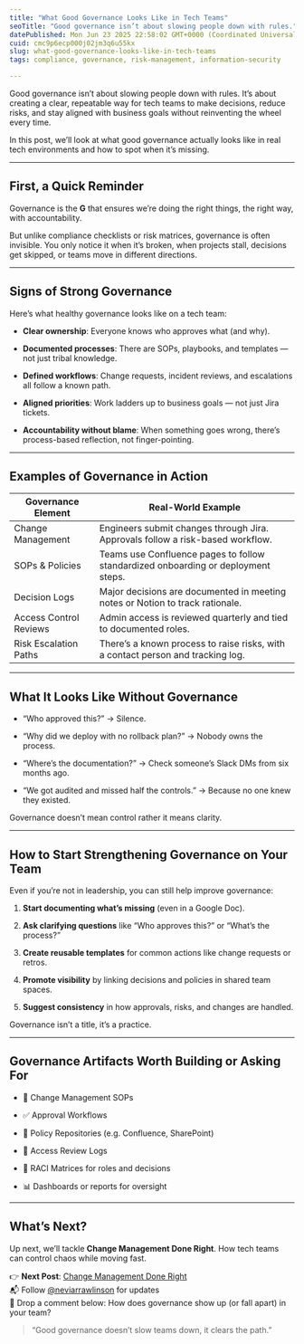 ```yaml
---
title: "What Good Governance Looks Like in Tech Teams"
seoTitle: "Good governance isn’t about slowing people down with rules."
datePublished: Mon Jun 23 2025 22:58:02 GMT+0000 (Coordinated Universal Time)
cuid: cmc9p6ecp000j02jm3q6u55kx
slug: what-good-governance-looks-like-in-tech-teams
tags: compliance, governance, risk-management, information-security

---
```


Good governance isn’t about slowing people down with rules. It’s about creating a clear, repeatable way for tech teams to make decisions, reduce risks, and stay aligned with business goals without reinventing the wheel every time.

In this post, we’ll look at what good governance actually looks like in real tech environments and how to spot when it’s missing.

---

## First, a Quick Reminder

Governance is the **G** that ensures we’re doing the right things, the right way, with accountability.

But unlike compliance checklists or risk matrices, governance is often invisible. You only notice it when it’s broken, when projects stall, decisions get skipped, or teams move in different directions.

---

## Signs of Strong Governance

Here’s what healthy governance looks like on a tech team:

* **Clear ownership**: Everyone knows who approves what (and why).
    
* **Documented processes**: There are SOPs, playbooks, and templates — not just tribal knowledge.
    
* **Defined workflows**: Change requests, incident reviews, and escalations all follow a known path.
    
* **Aligned priorities**: Work ladders up to business goals — not just Jira tickets.
    
* **Accountability without blame**: When something goes wrong, there’s process-based reflection, not finger-pointing.
    

---

## Examples of Governance in Action

| Governance Element | Real-World Example |
| --- | --- |
| Change Management | Engineers submit changes through Jira. Approvals follow a risk-based workflow. |
| SOPs & Policies | Teams use Confluence pages to follow standardized onboarding or deployment steps. |
| Decision Logs | Major decisions are documented in meeting notes or Notion to track rationale. |
| Access Control Reviews | Admin access is reviewed quarterly and tied to documented roles. |
| Risk Escalation Paths | There’s a known process to raise risks, with a contact person and tracking log. |

---

## What It Looks Like Without Governance

* “Who approved this?” → Silence.
    
* “Why did we deploy with no rollback plan?” → Nobody owns the process.
    
* “Where’s the documentation?” → Check someone’s Slack DMs from six months ago.
    
* “We got audited and missed half the controls.” → Because no one knew they existed.
    

Governance doesn’t mean control rather it means clarity.

---

## How to Start Strengthening Governance on Your Team

Even if you’re not in leadership, you can still help improve governance:

1. **Start documenting what’s missing** (even in a Google Doc).
    
2. **Ask clarifying questions** like “Who approves this?” or “What’s the process?”
    
3. **Create reusable templates** for common actions like change requests or retros.
    
4. **Promote visibility** by linking decisions and policies in shared team spaces.
    
5. **Suggest consistency** in how approvals, risks, and changes are handled.
    

Governance isn’t a title, it’s a practice.

---

## Governance Artifacts Worth Building or Asking For

* 📄 Change Management SOPs
    
* ✅ Approval Workflows
    
* 📁 Policy Repositories (e.g. Confluence, SharePoint)
    
* 🔐 Access Review Logs
    
* 🧩 RACI Matrices for roles and decisions
    
* 📊 Dashboards or reports for oversight
    

---

## What’s Next?

Up next, we’ll tackle **Change Management Done Right**. How tech teams can control chaos while moving fast.

👉 **Next Post**: [Change Management Done Right](#)  
📬 Follow [@neviarrawlinson](https://www.linkedin.com/in/neviarr/) for updates  
💬 Drop a comment below: How does governance show up (or fall apart) in your team?

> “Good governance doesn’t slow teams down, it clears the path.”